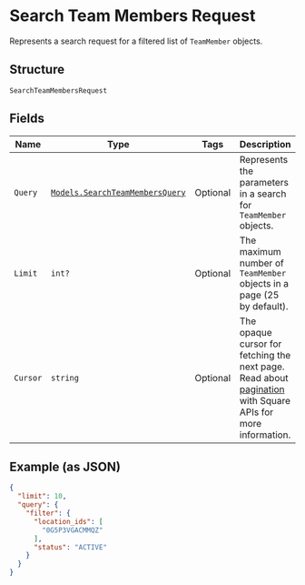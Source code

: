 
# Search Team Members Request

Represents a search request for a filtered list of `TeamMember` objects.

## Structure

`SearchTeamMembersRequest`

## Fields

| Name | Type | Tags | Description |
|  --- | --- | --- | --- |
| `Query` | [`Models.SearchTeamMembersQuery`](/doc/models/search-team-members-query.md) | Optional | Represents the parameters in a search for `TeamMember` objects. |
| `Limit` | `int?` | Optional | The maximum number of `TeamMember` objects in a page (25 by default). |
| `Cursor` | `string` | Optional | The opaque cursor for fetching the next page. Read about<br>[pagination](https://developer.squareup.com/docs/docs/working-with-apis/pagination) with Square APIs for more information. |

## Example (as JSON)

```json
{
  "limit": 10,
  "query": {
    "filter": {
      "location_ids": [
        "0G5P3VGACMMQZ"
      ],
      "status": "ACTIVE"
    }
  }
}
```

